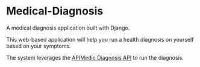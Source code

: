 # Medical-Diagnosis
A medical diagnosis application built with Django.

This web-based application will help you run a health diagnosis on yourself based on your symptoms. 

The system leverages the [APIMedic Diagnosis API](https://apimedic.com/) to run the diagnosis.
